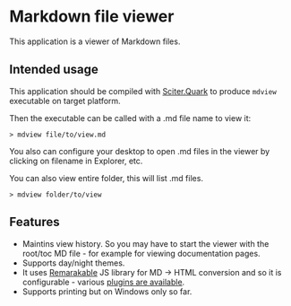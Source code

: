 # Markdown file viewer

This application is a viewer of Markdown files.

## Intended usage

This application should be compiled with [Sciter.Quark](https://quark.sciter.com) to produce ```mdview``` executable on target platform.

Then the executable can be called with a .md file name to view it:

```
> mdview file/to/view.md
```

You also can configure your desktop to open .md files in the viewer by clicking on filename in Explorer, etc. 

You can also view entire folder, this will list .md files.

```
> mdview folder/to/view
```

## Features

* Maintins view history. So you may have to start the viewer with the root/toc MD file - for example for viewing documentation pages.
* Supports day/night themes.
* It uses [Remarakable](https://github.com/jonschlinkert/remarkable) JS library for MD -> HTML conversion and so it is configurable - various [plugins are available](https://www.npmjs.com/search?q=keywords:remarkable).
* Supports printing but on Windows only so far.

